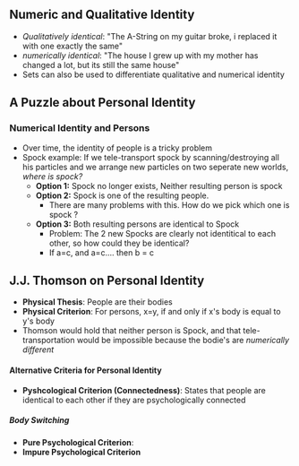 ## Numeric and Qualitative Identity 
- *Qualitatively identical*: "The A-String on my guitar broke, i replaced it with one exactly the same"
- *numerically identical*: "The house I grew up with my mother has changed a lot, but its still the same house"
- Sets can also be used to differentiate qualitative and numerical identity
## A Puzzle about Personal Identity
### Numerical Identity and Persons 
- Over time, the identity of people is a tricky problem
- Spock example: If we tele-transport spock by scanning/destroying all his particles and we arrange new particles on two seperate new worlds, *where is spock?*
	- **Option 1:** Spock no longer exists, Neither resulting person is spock 
	- **Option 2:** Spock is one of the resulting people. 
		- There are many problems with this. How do we pick which one is spock ? 
	- **Option 3:** Both resulting persons are identical to Spock 
		- Problem: The 2 new Spocks are clearly not identitical to each other, so how could they be identical? 
		- If a=c, and a=c.... then b = c
## J.J. Thomson on Personal Identity 
- **Physical Thesis**: People are their bodies
- **Physical Criterion**: For persons, x=y, if and only if x's body is equal to y's body
- Thomson would hold that neither person is Spock, and that tele-transportation would be impossible because the bodie's are *numerically different*
#### Alternative Criteria for Personal Identity
- **Pyshcological Criterion (Connectedness)**: States that people are identical to each other if they are psychologically connected 
##### Body Switching
- **Pure Psychological Criterion**: 
- **Impure Psychological Criterion**